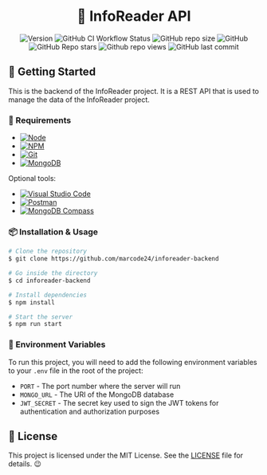 <div align="center">
  <h1> 📰 InfoReader API </h1>

  ![Version](https://img.shields.io/github/package-json/v/marcode24/inforeader-backend?style=popout&logo=npm)
  ![GitHub CI Workflow Status](https://img.shields.io/github/actions/workflow/status/marcode24/inforeader-backend/ci.yml?branch=main&style=popout&logo=testcafe&label=linter)
  ![GitHub repo size](https://img.shields.io/github/repo-size/marcode24/inforeader-backend?style=popout&logo=github&label=repo%20size)
  ![GitHub](https://img.shields.io/github/license/marcode24/inforeader-backend?style=popout&logo=github&label=license)
  ![GitHub Repo stars](https://img.shields.io/github/stars/marcode24/inforeader-backend?style=popout&logo=apachespark&color=yellow&logoColor=yellow)
  ![Github repo views](https://img.shields.io/github/search/marcode24/inforeader-backend/inforeader-backend?style=popout&logo=github&label=repo%20views)
  ![GitHub last commit](https://img.shields.io/github/last-commit/marcode24/inforeader-backend?style=popout&logo=git&label=last%20commit)
</div>

## 🚀 Getting Started

This is the backend of the InfoReader project. It is a REST API that is used to manage the data of the InfoReader project.

### 📝 Requirements

- [![Node](https://img.shields.io/badge/Node-gray?style=popout&logo=node.js)](https://nodejs.org/en/)
- [![NPM](https://img.shields.io/badge/NPM-blue?style=popout&logo=npm)](https://www.npmjs.com/)
- [![Git](https://img.shields.io/badge/Git-gray?style=popout&logo=git)](https://git-scm.com/)
- [![MongoDB](https://img.shields.io/badge/MongoDB-green?style=popout&logo=mongodb)](https://www.mongodb.com/)

Optional tools:

- [![Visual Studio Code](https://img.shields.io/badge/Visual%20Studio%20Code-blue?style=popout&logo=visual-studio-code)](https://code.visualstudio.com/)
- [![Postman](https://img.shields.io/badge/Postman-black?style=popout&logo=postman)](https://www.postman.com/)
- [![MongoDB Compass](https://img.shields.io/badge/MongoDB%20Compass-green?style=popout&logo=mongodb)](https://www.mongodb.com/products/compass)

### 📦 Installation & Usage

```bash
# Clone the repository
$ git clone https://github.com/marcode24/inforeader-backend

# Go inside the directory
$ cd inforeader-backend

# Install dependencies
$ npm install

# Start the server
$ npm run start
```

### 📝 Environment Variables

To run this project, you will need to add the following environment variables to your `.env` file in the root of the project:

- `PORT` - The port number where the server will run
- `MONGO_URL` - The URI of the MongoDB database
- `JWT_SECRET` - The secret key used to sign the JWT tokens for authentication and authorization purposes

## 📝 License

This project is licensed under the MIT License. See the [LICENSE](LICENSE) file for details. 😉
